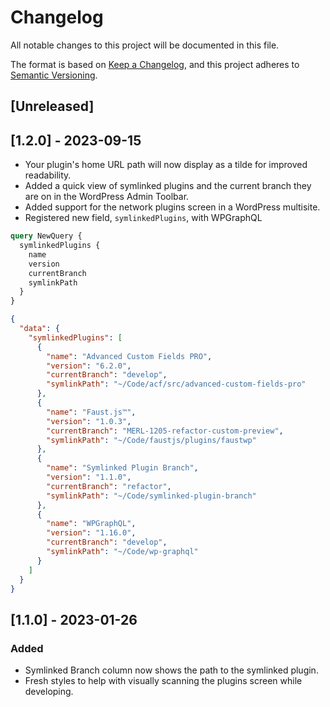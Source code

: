 # Changelog

All notable changes to this project will be documented in this file.

The format is based on [Keep a Changelog](https://keepachangelog.com/en/1.0.0/),
and this project adheres to [Semantic Versioning](https://semver.org/spec/v2.0.0.html).

## [Unreleased]

## [1.2.0] - 2023-09-15

- Your plugin's home URL path will now display as a tilde for improved readability.
- Added a quick view of symlinked plugins and the current branch they are on in the WordPress Admin Toolbar.
- Added support for the network plugins screen in a WordPress multisite.
- Registered new field, `symlinkedPlugins`, with WPGraphQL

```graphql
query NewQuery {
  symlinkedPlugins {
    name
    version
    currentBranch
    symlinkPath
  }
}
```

```json
{
  "data": {
    "symlinkedPlugins": [
      {
        "name": "Advanced Custom Fields PRO",
        "version": "6.2.0",
        "currentBranch": "develop",
        "symlinkPath": "~/Code/acf/src/advanced-custom-fields-pro"
      },
      {
        "name": "Faust.js™",
        "version": "1.0.3",
        "currentBranch": "MERL-1205-refactor-custom-preview",
        "symlinkPath": "~/Code/faustjs/plugins/faustwp"
      },
      {
        "name": "Symlinked Plugin Branch",
        "version": "1.1.0",
        "currentBranch": "refactor",
        "symlinkPath": "~/Code/symlinked-plugin-branch"
      },
      {
        "name": "WPGraphQL",
        "version": "1.16.0",
        "currentBranch": "develop",
        "symlinkPath": "~/Code/wp-graphql"
      }
    ]
  }
}
```

## [1.1.0] - 2023-01-26

### Added

- Symlinked Branch column now shows the path to the symlinked plugin.
- Fresh styles to help with visually scanning the plugins screen while developing.
